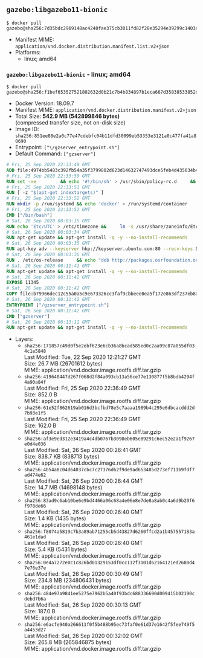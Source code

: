 ## `gazebo:libgazebo11-bionic`

```console
$ docker pull gazebo@sha256:7d35bdc2969148ac4240fae375cb3011fd82f28e35294e39299c1403a90bf758
```

-	Manifest MIME: `application/vnd.docker.distribution.manifest.list.v2+json`
-	Platforms:
	-	linux; amd64

### `gazebo:libgazebo11-bionic` - linux; amd64

```console
$ docker pull gazebo@sha256:f1bef653527521802632d0b21c7b4b834897b1eca667d35838533852d3efce4f
```

-	Docker Version: 18.09.7
-	Manifest MIME: `application/vnd.docker.distribution.manifest.v2+json`
-	Total Size: **542.9 MB (542899846 bytes)**  
	(compressed transfer size, not on-disk size)
-	Image ID: `sha256:851ee88e2a0c77e47cdebfc04b11dfd30099eb53353e3121a0c477fa41a80690`
-	Entrypoint: `["\/gzserver_entrypoint.sh"]`
-	Default Command: `["gzserver"]`

```dockerfile
# Fri, 25 Sep 2020 22:33:49 GMT
ADD file:4974bb5483c392fb54a35f3799802d623d14632747493dce5feb4d435634b4ac in / 
# Fri, 25 Sep 2020 22:33:50 GMT
RUN set -xe 		&& echo '#!/bin/sh' > /usr/sbin/policy-rc.d 	&& echo 'exit 101' >> /usr/sbin/policy-rc.d 	&& chmod +x /usr/sbin/policy-rc.d 		&& dpkg-divert --local --rename --add /sbin/initctl 	&& cp -a /usr/sbin/policy-rc.d /sbin/initctl 	&& sed -i 's/^exit.*/exit 0/' /sbin/initctl 		&& echo 'force-unsafe-io' > /etc/dpkg/dpkg.cfg.d/docker-apt-speedup 		&& echo 'DPkg::Post-Invoke { "rm -f /var/cache/apt/archives/*.deb /var/cache/apt/archives/partial/*.deb /var/cache/apt/*.bin || true"; };' > /etc/apt/apt.conf.d/docker-clean 	&& echo 'APT::Update::Post-Invoke { "rm -f /var/cache/apt/archives/*.deb /var/cache/apt/archives/partial/*.deb /var/cache/apt/*.bin || true"; };' >> /etc/apt/apt.conf.d/docker-clean 	&& echo 'Dir::Cache::pkgcache ""; Dir::Cache::srcpkgcache "";' >> /etc/apt/apt.conf.d/docker-clean 		&& echo 'Acquire::Languages "none";' > /etc/apt/apt.conf.d/docker-no-languages 		&& echo 'Acquire::GzipIndexes "true"; Acquire::CompressionTypes::Order:: "gz";' > /etc/apt/apt.conf.d/docker-gzip-indexes 		&& echo 'Apt::AutoRemove::SuggestsImportant "false";' > /etc/apt/apt.conf.d/docker-autoremove-suggests
# Fri, 25 Sep 2020 22:33:51 GMT
RUN [ -z "$(apt-get indextargets)" ]
# Fri, 25 Sep 2020 22:33:52 GMT
RUN mkdir -p /run/systemd && echo 'docker' > /run/systemd/container
# Fri, 25 Sep 2020 22:33:52 GMT
CMD ["/bin/bash"]
# Sat, 26 Sep 2020 00:03:15 GMT
RUN echo 'Etc/UTC' > /etc/timezone &&     ln -s /usr/share/zoneinfo/Etc/UTC /etc/localtime &&     apt-get update &&     apt-get install -q -y --no-install-recommends tzdata &&     rm -rf /var/lib/apt/lists/*
# Sat, 26 Sep 2020 00:03:34 GMT
RUN apt-get update && apt-get install -q -y --no-install-recommends     dirmngr     gnupg2     lsb-release     && rm -rf /var/lib/apt/lists/*
# Sat, 26 Sep 2020 00:03:35 GMT
RUN apt-key adv --keyserver hkp://keyserver.ubuntu.com:80 --recv-keys D2486D2DD83DB69272AFE98867170598AF249743
# Sat, 26 Sep 2020 00:03:36 GMT
RUN . /etc/os-release     && echo "deb http://packages.osrfoundation.org/gazebo/$ID-stable `lsb_release -sc` main" > /etc/apt/sources.list.d/gazebo-latest.list
# Sat, 26 Sep 2020 00:11:41 GMT
RUN apt-get update && apt-get install -q -y --no-install-recommends     gazebo11=11.1.0-1*     && rm -rf /var/lib/apt/lists/*
# Sat, 26 Sep 2020 00:11:42 GMT
EXPOSE 11345
# Sat, 26 Sep 2020 00:11:42 GMT
COPY file:b79966dec12c55a0a5c9e673326cc3faf9cbbeee0ea5f172e863df237eb8a601 in / 
# Sat, 26 Sep 2020 00:11:42 GMT
ENTRYPOINT ["/gzserver_entrypoint.sh"]
# Sat, 26 Sep 2020 00:11:42 GMT
CMD ["gzserver"]
# Sat, 26 Sep 2020 00:13:11 GMT
RUN apt-get update && apt-get install -q -y --no-install-recommends     libgazebo11-dev=11.1.0-1*     && rm -rf /var/lib/apt/lists/*
```

-	Layers:
	-	`sha256:171857c49d0f5e2ebf623e6cb36a8bcad585ed0c2aa99c87a055df034c1e5848`  
		Last Modified: Tue, 22 Sep 2020 12:21:27 GMT  
		Size: 26.7 MB (26701612 bytes)  
		MIME: application/vnd.docker.image.rootfs.diff.tar.gzip
	-	`sha256:419640447d267f068d2f84a093cb13a56ce77e130877f5b8bdb4294f4a90a84f`  
		Last Modified: Fri, 25 Sep 2020 22:36:49 GMT  
		Size: 852.0 B  
		MIME: application/vnd.docker.image.rootfs.diff.tar.gzip
	-	`sha256:61e52f862619ab016d3bcfbd78e5c7aaaa1989b4c295e6dbcacddd2d7b93e1f5`  
		Last Modified: Fri, 25 Sep 2020 22:36:49 GMT  
		Size: 162.0 B  
		MIME: application/vnd.docker.image.rootfs.diff.tar.gzip
	-	`sha256:af3e9ed312e3419a4c4db0767b3098eb605e89291c6ec52e2a1f9267e0d4e036`  
		Last Modified: Sat, 26 Sep 2020 00:26:41 GMT  
		Size: 838.7 KB (838713 bytes)  
		MIME: application/vnd.docker.image.rootfs.diff.tar.gzip
	-	`sha256:4b54a8c04d64037cbc7c27376d62f9de9ad653485d273ef711b9fdf7ad474e62`  
		Last Modified: Sat, 26 Sep 2020 00:26:44 GMT  
		Size: 14.7 MB (14698148 bytes)  
		MIME: application/vnd.docker.image.rootfs.diff.tar.gzip
	-	`sha256:83ad9c6ab10be6e9bd4466a06c68a4e06e8e7de8a8ab0c4a6d9b20f6f978de66`  
		Last Modified: Sat, 26 Sep 2020 00:26:40 GMT  
		Size: 1.4 KB (1435 bytes)  
		MIME: application/vnd.docker.image.rootfs.diff.tar.gzip
	-	`sha256:f8074a5819c7b3a89ab71255cb5d43827d6260ffcd2a1b457557183a461e1dad`  
		Last Modified: Sat, 26 Sep 2020 00:26:40 GMT  
		Size: 5.4 KB (5431 bytes)  
		MIME: application/vnd.docker.image.rootfs.diff.tar.gzip
	-	`sha256:0e4a7272e0c1c826bd01329153df0cc132f3101d62164121ed2680d47e76e37e`  
		Last Modified: Sat, 26 Sep 2020 00:30:49 GMT  
		Size: 234.8 MB (234806431 bytes)  
		MIME: application/vnd.docker.image.rootfs.diff.tar.gzip
	-	`sha256:484e97a9841ee5275e7962b5a40f93bdc688336690d009415b02190cdebd7b6a`  
		Last Modified: Sat, 26 Sep 2020 00:30:13 GMT  
		Size: 187.0 B  
		MIME: application/vnd.docker.image.rootfs.diff.tar.gzip
	-	`sha256:e6acfe940a266611f0f5b488b95ec73faf0e61d37e1642f5fee749f5a4453d27`  
		Last Modified: Sat, 26 Sep 2020 00:32:02 GMT  
		Size: 265.8 MB (265846875 bytes)  
		MIME: application/vnd.docker.image.rootfs.diff.tar.gzip
